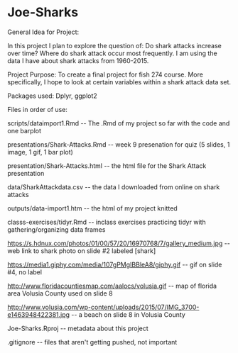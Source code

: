# Joe-Sharks
General Idea for Project:

In this project I plan to explore the question of: Do shark attacks increase over time? Where do shark attack occur most frequently. I am using the data I have about shark attacks from 1960-2015.

Project Purpose: To create a final project for fish 274 course. More specifically, I hope to look at certain variables within a shark attack data set.

Packages used: Dplyr, ggplot2 

Files in order of use:

scripts/dataimport1.Rmd -- The .Rmd of my project so far with the code and one barplot

presentations/Shark-Attacks.Rmd -- week 9 presenation for quiz (5 slides, 1 image, 1 gif, 1 bar plot)

presentation/Shark-Attacks.html -- the html file for the Shark Attack presentation 

data/SharkAttackdata.csv -- the data I downloaded from online on shark attacks 

outputs/data-import1.htm -- the html of my project knitted

classs-exercises/tidyr.Rmd -- inclass exercises practicing tidyr with gathering/organizing data frames

https://s.hdnux.com/photos/01/00/57/20/16970768/7/gallery_medium.jpg -- web link to shark photo on slide #2 labeled [shark]

https://media1.giphy.com/media/107gPMgIBBleA8/giphy.gif -- gif on slide #4, no label 

http://www.floridacountiesmap.com/aalocs/volusia.gif -- map of florida area Volusia County used on slide 8 

http://www.volusia.com/wp-content/uploads/2015/07/IMG_3700-e1463948422381.jpg -- a beach on slide 8 in Volusia County

Joe-Sharks.Rproj -- metadata about this project

.gitignore -- files that aren't getting pushed, not important
